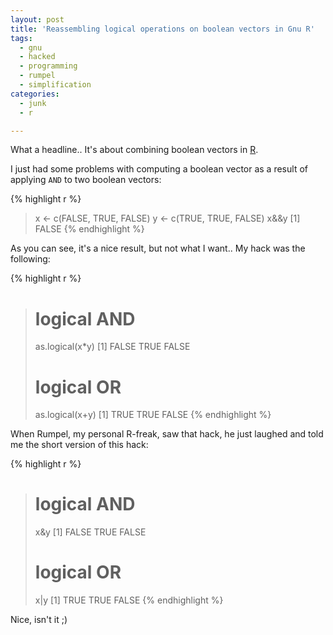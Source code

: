 ```yaml
---
layout: post
title: 'Reassembling logical operations on boolean vectors in Gnu R'
tags:
  - gnu
  - hacked
  - programming
  - rumpel
  - simplification
categories:
  - junk
  - r

---
```


What a headline.. It's about combining boolean vectors in <a href="http://www.r-project.org/">R</a>.


I just had some problems with computing a boolean vector as a result of applying  `AND`  to two boolean vectors:



{% highlight r %}
> x <- c(FALSE, TRUE, FALSE)
> y <- c(TRUE, TRUE, FALSE)
> x&&y
[1] FALSE
{% endhighlight %}



As you can see, it's a nice result, but not what I want.. My hack was the following:



{% highlight r %}
> # logical AND
> as.logical(x*y)
[1] FALSE  TRUE FALSE
> # logical OR
> as.logical(x+y)
[1]  TRUE  TRUE FALSE
{% endhighlight %}



When Rumpel, my personal R-freak, saw that hack, he just laughed and told me the short version of this hack:



{% highlight r %}
> # logical AND
> x&y
[1] FALSE  TRUE FALSE
> # logical OR
> x|y
[1]  TRUE  TRUE FALSE
{% endhighlight %}



Nice, isn't it ;)
